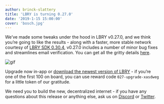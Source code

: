 ```yaml
---
author: brinck-slattery
title: 'LBRY is turning 0.27.0'
date: '2019-1-15 15:00:00'
cover: 'bosch.jpg'
---
```

We’ve made some tweaks under the hood in LBRY v0.27.0, and we think you’re going to like the results - along with a faster, more stable network courtesy of [LBRY SDK 0.30.4](https://github.com/lbryio/lbry/releases/tag/v0.30.4), v0.27.0 includes a number of minor bug fixes and streamlines email verification. You can get all the gritty details [here](https://github.com/lbryio/lbry-desktop/releases/tag/v0.27.0).

![gif](https://spee.ch/@lbry:3f/0270-app-gif.gif)

Upgrade now in-app or [download the newest version of LBRY](https://lbry.io/get) - if you’re one of the first 100 on board, you can use reward code `027-upgrade-xasdweg` for a little token of our gratitude.

We need you to build the new, decentralized internet - if you have any questions about this release or anything else, ask us on [Discord](chat.lbry.io) or [Twitter](https://twitter.com/lbryio).
